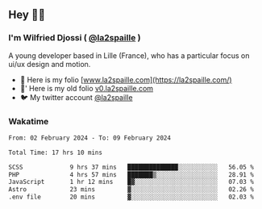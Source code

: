 ## Hey 👋🏾
### I'm Wilfried Djossi ( <a href="https://twitter.com/la2spaille/" target="_blank">@la2spaille</a> )
A young developer based in Lille (France), who has a particular focus on ui/ux design and motion.

- 🎨 Here is my folio [www.la2spaille.com](https://la2spaille.com/)
- 🎨' Here is my old folio [v0.la2spaille.com](https://v0.la2spaille.com/)
- 🐦 My twitter account [@la2spaille](https://twitter.com/la2spaille/)

### Wakatime
<!--START_SECTION:waka-->

```txt
From: 02 February 2024 - To: 09 February 2024

Total Time: 17 hrs 10 mins

SCSS             9 hrs 37 mins   ██████████████░░░░░░░░░░░   56.05 %
PHP              4 hrs 57 mins   ███████▒░░░░░░░░░░░░░░░░░   28.91 %
JavaScript       1 hr 12 mins    █▓░░░░░░░░░░░░░░░░░░░░░░░   07.03 %
Astro            23 mins         ▓░░░░░░░░░░░░░░░░░░░░░░░░   02.26 %
.env file        20 mins         ▓░░░░░░░░░░░░░░░░░░░░░░░░   02.03 %
```

<!--END_SECTION:waka-->
<!--
**la2spaille/la2spaille** is a ✨ _special_ ✨ repository because its `README.md` (this file) appears on your GitHub profile.

Here are some ideas to get you started:

- 🔭 I’m currently working on ...
- 🌱 I’m currently learning ...
- 👯 I’m looking to collaborate on ...
- 🤔 I’m looking for help with ...
- 💬 Ask me about ...
- 📫 How to reach me: ...
- 😄 Pronouns: ...
- ⚡ Fun fact: ...
-->
